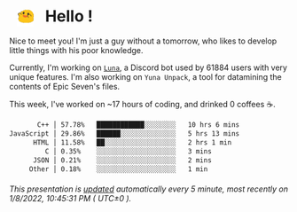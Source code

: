 <h1>   <img src="./spoink.gif" style="vertical-align:middle;" width="30px">   Hello ! </h1>

Nice to meet you! I'm just a guy without a tomorrow, who likes to develop little things with his poor knowledge.

Currently, I'm working on <a href='https://github.com/Asgarrrr/Luna'>`Luna`</a>, a Discord bot used by 61884 users with very unique features. I'm also working on `Yuna Unpack`, a tool for datamining the contents of Epic Seven's files.

This week, I've worked on ~17 hours of coding, and drinked 0 coffees ☕.

```
       C++ │ 57.78%   ████████████░░░░░░░░   10 hrs 6 mins
JavaScript │ 29.86%   ██████░░░░░░░░░░░░░░   5 hrs 13 mins
      HTML │ 11.58%   ██░░░░░░░░░░░░░░░░░░   2 hrs 1 min
         C │ 0.35%    ░░░░░░░░░░░░░░░░░░░░   3 mins
      JSON │ 0.21%    ░░░░░░░░░░░░░░░░░░░░   2 mins
     Other │ 0.18%    ░░░░░░░░░░░░░░░░░░░░   1 min
```

###### This presentation is [updated](https://github.com/Asgarrrr) automatically every 5 minute, most recently on 1/8/2022, 10:45:31 PM ( UTC±0 ).